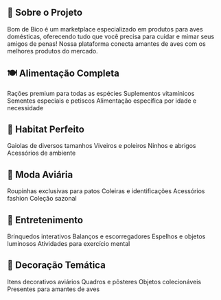 ## 🌟 Sobre o Projeto
Bom de Bico é um marketplace especializado em produtos para aves domésticas, oferecendo tudo que você precisa para cuidar e mimar seus amigos de penas! Nossa plataforma conecta amantes de aves com os melhores produtos do mercado.

## 🍽️ Alimentação Completa

Rações premium para todas as espécies
Suplementos vitamínicos
Sementes especiais e petiscos
Alimentação específica por idade e necessidade

## 🏡 Habitat Perfeito

Gaiolas de diversos tamanhos
Viveiros e poleiros
Ninhos e abrigos
Acessórios de ambiente

## 🎀 Moda Aviária

Roupinhas exclusivas para patos
Coleiras e identificações
Acessórios fashion
Coleção sazonal

## 🎪 Entretenimento

Brinquedos interativos
Balanços e escorregadores
Espelhos e objetos luminosos
Atividades para exercício mental

## 🎨 Decoração Temática

Itens decorativos aviários
Quadros e pôsteres
Objetos colecionáveis
Presentes para amantes de aves